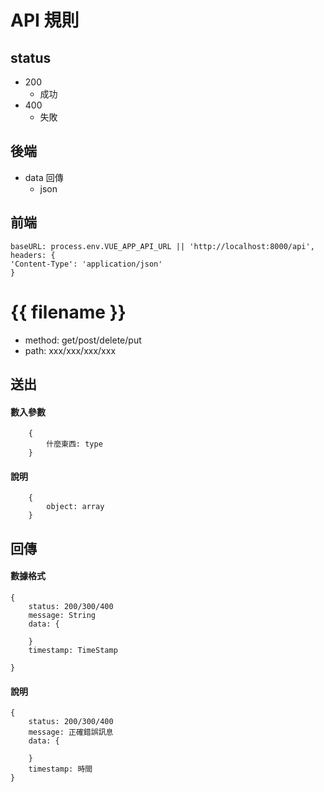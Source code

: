 # API 規則

## status
- 200 
    - 成功
- 400
    - 失敗
## 後端 
- data 回傳
    - json

## 前端
```
baseURL: process.env.VUE_APP_API_URL || 'http://localhost:8000/api',
headers: {
'Content-Type': 'application/json'
}
```

# {{ filename }}
- method: get/post/delete/put
- path: xxx/xxx/xxx/xxx
## 送出
#### 數入參數
```
    {
        什麼東西: type
    }
```
#### 說明
```
    {
        object: array
    }
```

## 回傳
#### 數據格式
```
{
    status: 200/300/400
    message: String
    data: {

    }
    timestamp: TimeStamp

}
```
#### 說明
```
{
    status: 200/300/400
    message: 正確錯誤訊息
    data: {

    }
    timestamp: 時間 
}
```